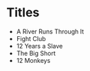 # Titles

- A River Runs Through It 
- Fight Club 
- 12 Years a Slave
- The Big Short 
- 12 Monkeys
